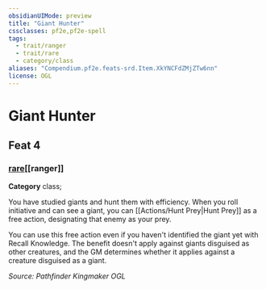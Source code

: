 ```yaml
---
obsidianUIMode: preview
title: "Giant Hunter"
cssclasses: pf2e,pf2e-spell
tags:
  - trait/ranger
  - trait/rare
  - category/class
aliases: "Compendium.pf2e.feats-srd.Item.XkYNCFdZMjZTw6nn"
license: OGL
---
```

# Giant Hunter
## Feat 4
### [rare](rare.md "Rare Rarity Trait")[[ranger]]

**Category** class; 




You have studied giants and hunt them with efficiency. When you roll initiative and can see a giant, you can [[Actions/Hunt Prey|Hunt Prey]] as a free action, designating that enemy as your prey.

You can use this free action even if you haven't identified the giant yet with Recall Knowledge. The benefit doesn't apply against giants disguised as other creatures, and the GM determines whether it applies against a creature disguised as a giant.

*Source: Pathfinder Kingmaker*
*OGL*
